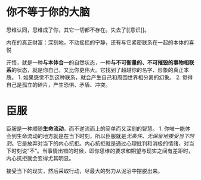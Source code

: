 
# 你不等于你的大脑
思维认同，思维成了你，其它一切都不存在。失去了[[意识]]。

内在的真正财富：深刻地，不动摇摇的宁静，还有与它紧密联系在一起的本体的喜悦

开悟，就是一种**与本体合一**的自然状态，一种**与不可衡量的、不可摧毁的事物相联系**的状态，就是你自己，又比你更伟大。它找到了超越你的名字、形象的真正本质。
	1. 如果感觉不到这种联系，就会产生自己和周围世界相分离的幻象。
	2. 觉得自己是孤立的碎片，产生恐惧、矛盾、冲突。




# 臣服
臣服是一种顺随**生命流动**，而不逆流而上的简单而又深刻的智慧。
	1. 你唯一能体会到生命流动的地方就是在当下时刻，所以臣服就是*无条件、无保留地接受当下时刻*。它是放弃对当下的内心抗拒。内心抗拒就是通过心理批判和消极的情绪，对当下时刻说“不”。当事情出错的时候，即你思维的要求和期望与现实之间有差距时，内心抗拒就会变得尤其明显。

接受当下的现实，然后采取行动，尽最大的努力从泥沼中摆脱出来。